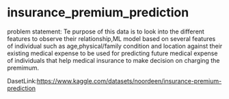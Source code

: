 # insurance_premium_prediction
problem statement:
Te purpose of this data is to look into the different features to observe their relationship,ML model based on several features of individual such as age,physical/family condition and location against their existing medical expense to be used for predicting future medical expense of individuals that help medical insurance to make decision on charging the premimum.

DasetLink:https://www.kaggle.com/datasets/noordeen/insurance-premium-prediction
